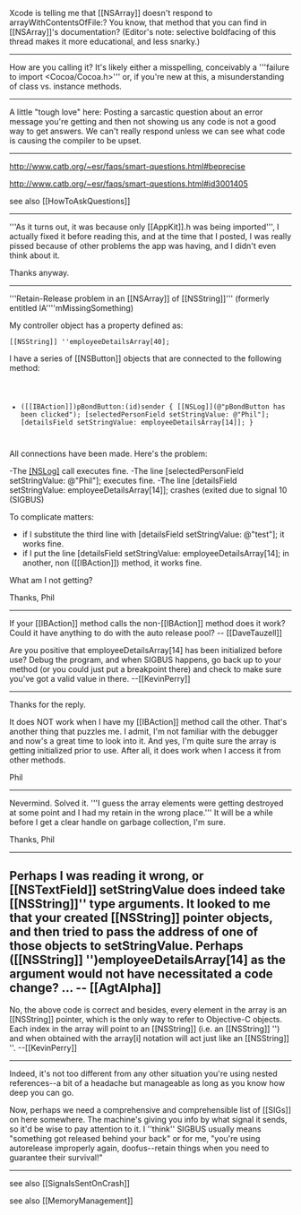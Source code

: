 Xcode is telling me that [[NSArray]] doesn't respond to arrayWithContentsOfFile:? You know, that method that you can find in [[NSArray]]'s documentation?  (Editor's note: selective boldfacing of this thread makes it more educational, and less snarky.)

----

How are you calling it?  It's likely either a misspelling, conceivably a '''failure to import <Cocoa/Cocoa.h>''' or, if you're new at this, a misunderstanding of class vs. instance methods.

----

A little "tough love" here: Posting a sarcastic question about an error message you're getting and then not showing us any code is not a good way to get answers. We can't really respond unless we can see what code is causing the compiler to be upset.

----

http://www.catb.org/~esr/faqs/smart-questions.html#beprecise

http://www.catb.org/~esr/faqs/smart-questions.html#id3001405

see also [[HowToAskQuestions]]

----

'''As it turns out, it was because only [[AppKit]].h was being imported''', I actually fixed it before reading this, and at the time that I posted, I was really pissed because of other problems the app was having, and I didn't even think about it.

Thanks anyway.

----

'''Retain-Release problem in an [[NSArray]] of [[NSString]]''' (formerly entitled IA''''mMissingSomething)

My controller object has a property defined as:

<code>[[NSString]] ''employeeDetailsArray[40];</code>

I have a series of [[NSButton]] objects that are connected to the following method:
<code>
- ([[IBAction]])pBondButton:(id)sender
{
     [[NSLog]](@"pBondButton has been clicked");
     [selectedPersonField setStringValue: @"Phil"];
     [detailsField setStringValue: employeeDetailsArray[14]];
}
</code>
All connections have been made.
Here's the problem:

-The [[NSLog]]() call executes fine.
-The line [selectedPersonField setStringValue: @"Phil"];  executes fine.
-The line  [detailsField setStringValue: employeeDetailsArray[14]];  crashes (exited due to signal 10 (SIGBUS)

To complicate matters:
- if I substitute the third line with [detailsField setStringValue: @"test"];  it works fine.
- if I put the line [detailsField setStringValue: employeeDetailsArray[14];   in another, non ([[IBAction]]) method, it works fine.

What am I not getting?

Thanks,
Phil

----

If your [[IBAction]] method calls the non-[[IBAction]] method does it work?  Could it have anything to do with the auto release pool? -- [[DaveTauzell]]

Are you positive that employeeDetailsArray[14] has been initialized before use? Debug the program, and when SIGBUS happens, go back up to your method (or you could just put a breakpoint there) and check to make sure you've got a valid value in there. --[[KevinPerry]]

----

Thanks for the reply.

It does NOT work when I have my [[IBAction]] method call the other.  That's another thing that puzzles me.  I admit, I'm not familiar with the debugger and now's a great time to look into it.    And yes, I'm quite sure the array is getting initialized prior to use. After all, it does work when I access it from other methods.

Phil

----

Nevermind. Solved it. '''I guess the array elements were getting destroyed at some point and I had my retain in the wrong place.'''  It will be a while before I get a clear handle on garbage collection, I'm sure.

Thanks,
Phil

----

Perhaps I was reading it wrong, or [[NSTextField]] setStringValue does indeed take [[NSString]]'' type arguments.  It looked to me that your created [[NSString]] pointer objects, and then tried to pass the address of one of those objects to setStringValue.  Perhaps ([[NSString]] '')employeeDetailsArray[14] as the argument would not have necessitated a code change? ... -- [[AgtAlpha]]
----
No, the above code is correct and besides, every element in the array is an [[NSString]] pointer, which is the only way to refer to Objective-C objects. Each index in the array will point to an [[NSString]] (i.e. an [[NSString]] '') and when obtained with the array[i] notation will act just like an [[NSString]] ''. --[[KevinPerry]]

----
Indeed, it's not too different from any other situation you're using nested references--a bit of a headache but manageable as long as you know how deep you can go.

Now, perhaps we need a comprehensive and comprehensible list of [[SIGs]] on here somewhere. The machine's giving you info by what signal it sends, so it'd be wise to pay attention to it. I ''think'' SIGBUS usually means "something got released behind your back" or for me, "you're using autorelease improperly again, doofus--retain things when you need to guarantee their survival!"

----

see also [[SignalsSentOnCrash]]

see also [[MemoryManagement]]